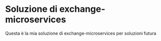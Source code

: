 # Soluzione di exchange-microservices

Questa è la mia soluzione di exchange-microservices per soluzioni futura
